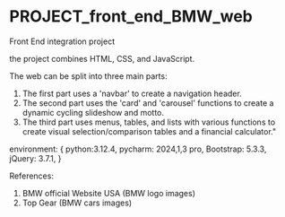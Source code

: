 # PROJECT_front_end_BMW_web
Front End integration project


the project combines HTML, CSS, and JavaScript.

The web can be split into three main parts:
1. The first part uses a 'navbar' to create a navigation header.
2. The second part uses the 'card' and 'carousel' functions to create a dynamic cycling slideshow and motto.
3. The third part uses menus, tables, and lists with various functions to create visual selection/comparison tables and a financial calculator."

environment: { 
  python:3.12.4,
  pycharm: 2024,1,3 pro,
  Bootstrap: 5.3.3,
  jQuery: 3.7.1,
}

References:
1. BMW official Website USA (BMW logo images)
2. Top Gear (BMW cars images)
